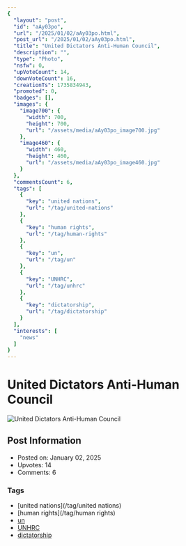 ```yaml
---
{
  "layout": "post",
  "id": "aAy03po",
  "url": "/2025/01/02/aAy03po.html",
  "post_url": "/2025/01/02/aAy03po.html",
  "title": "United Dictators Anti-Human Council",
  "description": "",
  "type": "Photo",
  "nsfw": 0,
  "upVoteCount": 14,
  "downVoteCount": 16,
  "creationTs": 1735834943,
  "promoted": 0,
  "badges": [],
  "images": {
    "image700": {
      "width": 700,
      "height": 700,
      "url": "/assets/media/aAy03po_image700.jpg"
    },
    "image460": {
      "width": 460,
      "height": 460,
      "url": "/assets/media/aAy03po_image460.jpg"
    }
  },
  "commentsCount": 6,
  "tags": [
    {
      "key": "united nations",
      "url": "/tag/united-nations"
    },
    {
      "key": "human rights",
      "url": "/tag/human-rights"
    },
    {
      "key": "un",
      "url": "/tag/un"
    },
    {
      "key": "UNHRC",
      "url": "/tag/unhrc"
    },
    {
      "key": "dictatorship",
      "url": "/tag/dictatorship"
    }
  ],
  "interests": [
    "news"
  ]
}
---
```


# United Dictators Anti-Human Council

![United Dictators Anti-Human Council](/assets/media/aAy03po_image700.jpg)

## Post Information

- Posted on: January 02, 2025
- Upvotes: 14
- Comments: 6

### Tags

- [united nations](/tag/united nations)
- [human rights](/tag/human rights)
- [un](/tag/un)
- [UNHRC](/tag/UNHRC)
- [dictatorship](/tag/dictatorship)
